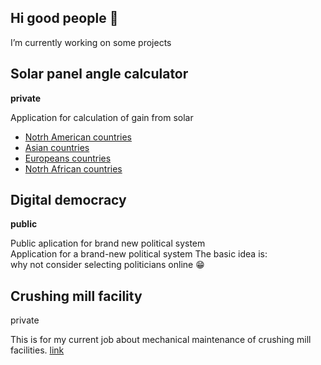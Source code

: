 ## Hi good people 👋
 I’m currently working on some projects
 <h2>Solar panel angle calculator</h2>
 <strong>private</strong>
 <p>
   Application for calculation of gain from solar 
  <ul>
  <li> <a href ="www.wind.in.rs/solar/public/index.php?c=NA"> Notrh American countries </a></li>
  <li> <a href ="www.wind.in.rs/solar/public/index.php?c=AS"> Asian countries </a></li>
  <li> <a href ="www.wind.in.rs/solar/public/index.php?c=EU"> Europeans countries </a></li>
  <li> <a href ="www.wind.in.rs/solar/public/index.php?c=AF"> Notrh African countries </a></li>
  </ul>
 </p>
 <h2>Digital democracy</h2>
 <strong>public</strong>
 <p>
  Public aplication for brand new political system
   <br>
  Application for a brand-new political system The basic idea is:<br>
  why not consider selecting politicians online
    😁
 </p>
 
<h2> Crushing mill facility  </h2>
<stong>private </stong>
<p>
This is for my current job about mechanical maintenance of crushing mill facilities. 
 <a href ="www.wind.in.rs/drobilana"> link </a>
</p>
 
<!--
**php-wizzard/php-wizzard** is a ✨ _special_ ✨ repository because its `README.md` (this file) appears on your GitHub profile.

Here are some ideas to get you started:

- 🔭 I’m currently working on ...
- 🌱 I’m currently learning ...
- 👯 I’m looking to collaborate on ...
- 🤔 I’m looking for help with ...
- 💬 Ask me about ...
- 📫 How to reach me: ...
- 😄 Pronouns: ...
- ⚡ Fun fact: ...
-->
